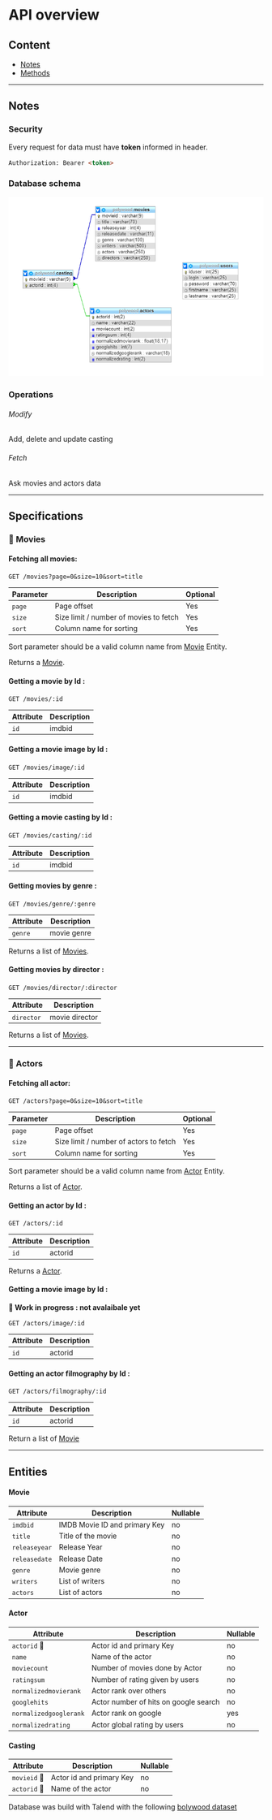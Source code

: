 API overview
============

## Content

- [Notes](#Notes)
- [Methods](#Specifications)

___
## Notes


### Security

Every request for data must have **token** informed in header. 

```html
Authorization: Bearer <token>
```

### Database schema

![Schema](schema_db.png)


### Operations 

###### Modify 
Add, delete and update casting

###### Fetch
Ask movies and actors data

***

## Specifications

### 🎥 Movies

#### Fetching all movies:

    GET /movies?page=0&size=10&sort=title
    
| Parameter     | Description                               | Optional |
| -----------   | ----------------------------------------- | -------- |
| `page`        | Page offset                               |   Yes    |
| `size`        | Size limit / number of movies to fetch    |   Yes    |
| `sort`        | Column name for sorting                   |   Yes    |

Sort parameter should be a valid column name from [Movie](#movie) Entity. 

Returns a [Movie](#movie).

#### Getting a movie by Id :

    GET /movies/:id

| Attribute   | Description         |
| ----------- | ------------------- |
| `id`        | imdbid              |

#### Getting a movie image by Id :

    GET /movies/image/:id

| Attribute   | Description         |
| ----------- | ------------------- |
| `id`        | imdbid              |

#### Getting a movie casting by Id :

    GET /movies/casting/:id

| Attribute   | Description         |
| ----------- | ------------------- |
| `id`        | imdbid              |


#### Getting movies by genre :

    GET /movies/genre/:genre

| Attribute   | Description         |
| ----------- | ------------------- |
| `genre`     | movie genre         |

Returns a list of [Movies](#movie).

#### Getting movies by director :

    GET /movies/director/:director

| Attribute   | Description         |
| ----------- | ------------------- |
| `director`  | movie director      |

Returns a list of [Movies](#movie).

***

### 🍿 Actors

#### Fetching all actor:

    GET /actors?page=0&size=10&sort=title
    
| Parameter     | Description                               | Optional |
| -----------   | ----------------------------------------- | -------- |
| `page`        | Page offset                               |   Yes    |
| `size`        | Size limit / number of actors to fetch    |   Yes    |
| `sort`        | Column name for sorting                   |   Yes    |

Sort parameter should be a valid column name from [Actor](#actor) Entity. 

Returns a list of [Actor](#actor).

#### Getting an actor by Id :

    GET /actors/:id

| Attribute   | Description         |
| ----------- | ------------------- |
| `id`        | actorid             |

Returns a [Actor](#actor).

#### Getting a movie image by Id :

**🚧 Work in progress : not avalaibale yet**

    GET /actors/image/:id

| Attribute   | Description         |
| ----------- | ------------------- |
| `id`        | actorid             |

#### Getting an actor filmography by Id :

    GET /actors/filmography/:id

| Attribute   | Description         |
| ----------- | ------------------- |
| `id`        | actorid             |

Return a list of [Movie](#movie)

***

## Entities

#### Movie

| Attribute                | Description                                              | Nullable |
|--------------------------|----------------------------------------------------------|----------|
| `imdbid`                 | IMDB Movie ID and primary Key                            | no       |
| `title`                  | Title of the movie                                       | no       |
| `releaseyear`            | Release Year                                             | no       |
| `releasedate`            | Release Date                                             | no       |
| `genre`                  | Movie genre                                              | no       |
| `writers`                | List of writers                                          | no       |
| `actors`                 | List of actors                                           | no       |

#### Actor

| Attribute              | Description                                              | Nullable |
|------------------------|----------------------------------------------------------|----------|
| `actorid` 🔑           | Actor id and primary Key                                 | no       |
| `name`                 | Name of the actor                                        | no       |
| `moviecount`           | Number of movies done by Actor                           | no       |
| `ratingsum`            | Number of rating given by users                          | no       |
| `normalizedmovierank`  | Actor rank over others                                   | no       |
| `googlehits`           | Actor number of hits on google search                    | no       |
| `normalizedgooglerank` | Actor rank on google                                     | yes       |
| `normalizedrating`     | Actor global rating by users                             | no       |

#### Casting

| Attribute              | Description                                              | Nullable |
|------------------------|----------------------------------------------------------|----------|
| `movieid`  🔑          | Actor id and primary Key                                 | no       |
| `actorid`  🔑          | Name of the actor                                        | no       |

Database was build with Talend with the following [bolywood dataset](https://www.kaggle.com/mitesh58/bollywood-movie-dataset)